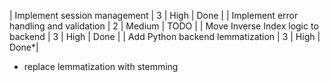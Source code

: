 | Implement session management             | 3                        | High     | Done |
| Implement error handling and validation  | 2                        | Medium   | TODO |
| Move Inverse Index logic to backend      | 3                        | High     | Done |
| Add Python backend lemmatization         | 3                        | High     | Done*|

* replace lemmatization with stemming
